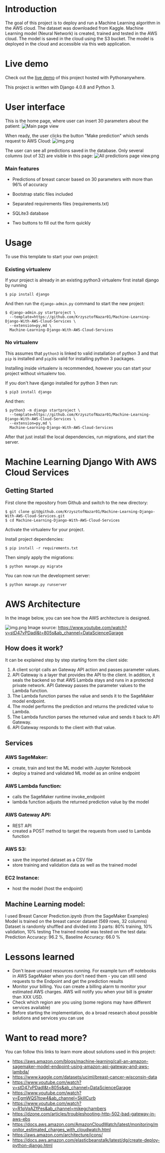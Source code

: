 # Introduction

The goal of this project is to deploy and run a Machine Learning algorithm in the AWS cloud. The dataset was downloaded
from Kaggle. Machine Learning model (Neural Network) is created, trained and tested in the AWS cloud.
The model is saved in the cloud using the S3 bucket. 
The model is deployed in the cloud and accessible via this web application. 

# Live demo
Check out the [live demo](http://krzysztofnazar.pythonanywhere.com/) of this project hosted with Pythonanywhere.

This project is written with Django 4.0.8 and Python 3.

# User interface
This is the home page, where user can insert 30 parameters about the patient:
![Main page view](readme_images/main_page_view.png)

When ready, the user clicks the button "Make prediction" which sends request to AWS Cloud:
![img.png](readme_images/make_prediction_button.png)

The user can see all predictions saved in the database. Only several columns (out of 32) are visible in this page:
![All predictions page view.png](readme_images/all_predictions_page_view.png)

### Main features

* Predictions of breast cancer based on 30 parameters with more than 96% of accuracy

* Bootstrap static files included

* Separated requirements files (requirements.txt)

* SQLite3 database

* Two buttons to fill out the form quickly

# Usage

To use this template to start your own project:

### Existing virtualenv

If your project is already in an existing python3 virtualenv first install django by running

    $ pip install django
    
And then run the `django-admin.py` command to start the new project:

    $ django-admin.py startproject \
      --template=https://github.com/KrzysztofNazar01/Machine-Learning-Django-With-AWS-Cloud-Services \
      --extension=py,md \
      Machine-Learning-Django-With-AWS-Cloud-Services
      
### No virtualenv

This assumes that `python3` is linked to valid installation of python 3 and that `pip` is installed and `pip3`is valid
for installing python 3 packages.

Installing inside virtualenv is recommended, however you can start your project without virtualenv too.

If you don't have django installed for python 3 then run:

    $ pip3 install django
    
And then:

    $ python3 -m django startproject \
      --template=https://github.com/KrzysztofNazar01/Machine-Learning-Django-With-AWS-Cloud-Services \
      --extension=py,md \
      Machine-Learning-Django-With-AWS-Cloud-Services
      
      
After that just install the local dependencies, run migrations, and start the server.


# Machine Learning Django With AWS Cloud Services

## Getting Started

First clone the repository from Github and switch to the new directory:

    $ git clone git@github.com/KrzysztofNazar01/Machine-Learning-Django-With-AWS-Cloud-Services.git
    $ cd Machine-Learning-Django-With-AWS-Cloud-Services
    
Activate the virtualenv for your project.
    
Install project dependencies:

    $ pip install -r requirements.txt
    
    
Then simply apply the migrations:

    $ python manage.py migrate
    

You can now run the development server:

    $ python manage.py runserver

# AWS Architecture
In the image below, you can see how the AWS architecture is designed.

![img.png](readme_images/Architecture_AWS.png)
Image source: https://www.youtube.com/watch?v=stD47vPDadI&t=805s&ab_channel=DataScienceGarage

## How does it work?
It can be explained step by step starting form the client side:
1. A client script calls an Gateway API action and passes parameter values.
2. API Gateway is a layer that provides the API to the client. In addition, it seals the backend so that AWS Lambda stays and runs in a protected private network. API Gateway passes the parameter values to the Lambda function. 
3. The Lambda function parses the value and sends it to the SageMaker model endpoint.
4. The model performs the prediction and returns the predicted value to Lambda.
5. The Lambda function parses the returned value and sends it back to API Gateway.
6. API Gateway responds to the client with that value.

## Services
### AWS SageMaker:
- create, train and test the ML model with Jupyter Notebook
- deploy a trained and validated ML model as an online endpoint
### AWS Lambda function:
- calls the SageMaker runtime invoke_endpoint
- lambda function adjusts the returned prediction value by the model
### AWS Gateway API:
- REST API
- created a POST method to target the requests from used to Lambda function
### AWS S3:
- save the imported dataset as a CSV file
- store training and validation data as well as the trained model
### EC2 Instance:
- host the model (host the endpoint)

## Machine Learning model:
I used Breast Cancer Prediction.ipynb (from the SageMaker Examples)
Model is trained on the breast cancer dataset (569 rows, 32 columns)
Dataset is randomly shuffled and divided into 3 parts: 
80% training, 10% validation, 10% testing
The trained model was tested on the test data:
Prediction Accuracy: 96.2 %, Baseline Accuracy: 66.0 %


# Lessons learned
- Don't leave unused resources running. For example turn off notebooks in AWS SageMaker when you don't need them - you can still send requests to the Endpoint and get the prediction results
- Monitor your billing. You can create a billing alarm to monitor your estimated AWS charges. AWS will notify you when your bill is greater than XXX USD.
- Check which region are you using (some regions may have different services available)
- Before starting the implementation, do a broad research about possible solutions and services you can use

# Want to read more?
You can follow this links to learn more about solutions used in this project:
- https://aws.amazon.com/blogs/machine-learning/call-an-amazon-sagemaker-model-endpoint-using-amazon-api-gateway-and-aws-lambda/ 
- https://www.kaggle.com/datasets/uciml/breast-cancer-wisconsin-data  
- https://www.youtube.com/watch?v=stD47vPDadI&t=805s&ab_channel=DataScienceGarage 
- https://www.youtube.com/watch?v=EgmWQS1tow4&ab_channel=SkillCurb 
- https://www.youtube.com/watch?v=R1qVqAZfPes&ab_channel=mikegchambers 
- https://dzone.com/articles/troubleshooting-http-502-bad-gateway-in-aws-ebs 
- https://docs.aws.amazon.com/AmazonCloudWatch/latest/monitoring/monitor_estimated_charges_with_cloudwatch.html
- https://aws.amazon.com/architecture/icons/ 
- https://docs.aws.amazon.com/elasticbeanstalk/latest/dg/create-deploy-python-django.html 


